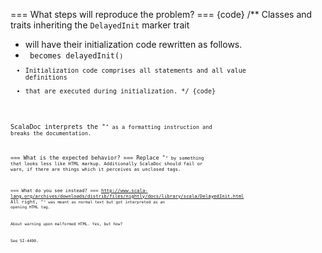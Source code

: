 === What steps will reproduce the problem? ===
{code}
/** Classes and traits inheriting the `DelayedInit` marker trait
 *  will have their initialization code rewritten as follows.
 *  <code>   becomes   delayedInit(<code>)
 *  Initialization code comprises all statements and all value definitions
 *  that are executed during initialization.
 */
{code} 

ScalaDoc interprets the "<code>" as a formatting instruction and breaks the documentation.

=== What is the expected behavior? ===
Replace "<code>" by something that looks less like HTML markup.
Additionally ScalaDoc should fail or warn, if there are things which it perceives as unclosed tags.

=== What do you see instead? ===
http://www.scala-lang.org/archives/downloads/distrib/files/nightly/docs/library/scala/DelayedInit.html
All right, "<code>" was meant as normal text but got interpreted as an opening HTML tag. 

About warning upon malformed HTML. Yes, but how?


See SI-4490.
